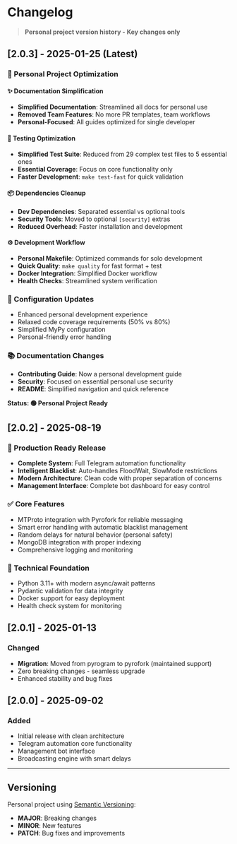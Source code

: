 # Changelog

> **Personal project version history - Key changes only**

## [2.0.3] - 2025-01-25 (Latest)

### 🎯 Personal Project Optimization

#### ✨ Documentation Simplification
- **Simplified Documentation**: Streamlined all docs for personal use
- **Removed Team Features**: No more PR templates, team workflows
- **Personal-Focused**: All guides optimized for single developer

#### 🧪 Testing Optimization
- **Simplified Test Suite**: Reduced from 29 complex test files to 5 essential ones
- **Essential Coverage**: Focus on core functionality only
- **Faster Development**: `make test-fast` for quick validation

#### 📦 Dependencies Cleanup
- **Dev Dependencies**: Separated essential vs optional tools
- **Security Tools**: Moved to optional `[security]` extras
- **Reduced Overhead**: Faster installation and development

#### ⚙️ Development Workflow
- **Personal Makefile**: Optimized commands for solo development
- **Quick Quality**: `make quality` for fast format + test
- **Docker Integration**: Simplified Docker workflow
- **Health Checks**: Streamlined system verification

### 🔧 Configuration Updates
- Enhanced personal development experience
- Relaxed code coverage requirements (50% vs 80%)
- Simplified MyPy configuration
- Personal-friendly error handling

### 📚 Documentation Changes
- **Contributing Guide**: Now a personal development guide
- **Security**: Focused on essential personal use security
- **README**: Simplified navigation and quick reference

**Status: 🟢 Personal Project Ready**

## [2.0.2] - 2025-08-19

### 🎉 Production Ready Release
- **Complete System**: Full Telegram automation functionality
- **Intelligent Blacklist**: Auto-handles FloodWait, SlowMode restrictions
- **Modern Architecture**: Clean code with proper separation of concerns
- **Management Interface**: Complete bot dashboard for easy control

### ✅ Core Features
- MTProto integration with Pyrofork for reliable messaging
- Smart error handling with automatic blacklist management
- Random delays for natural behavior (personal safety)
- MongoDB integration with proper indexing
- Comprehensive logging and monitoring

### 🔧 Technical Foundation
- Python 3.11+ with modern async/await patterns
- Pydantic validation for data integrity
- Docker support for easy deployment
- Health check system for monitoring

## [2.0.1] - 2025-01-13

### Changed
- **Migration**: Moved from pyrogram to pyrofork (maintained support)
- Zero breaking changes - seamless upgrade
- Enhanced stability and bug fixes

## [2.0.0] - 2025-09-02

### Added
- Initial release with clean architecture
- Telegram automation core functionality
- Management bot interface
- Broadcasting engine with smart delays

---

## Versioning

Personal project using [Semantic Versioning](https://semver.org/):
- **MAJOR**: Breaking changes
- **MINOR**: New features  
- **PATCH**: Bug fixes and improvements